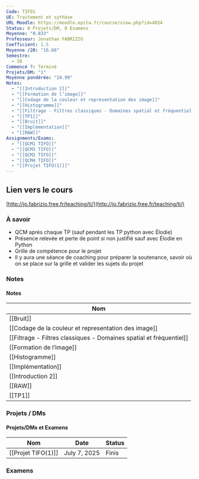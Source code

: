 ```yaml
---
Code: TIFO1
UE: Traitement et sythèse
URL Moodle: https://moodle.epita.fr/course/view.php?id=4034
Status: 0 Projets/DM, 0 Examens
Moyenne: "0.833"
Professeur: Jonathan FABRIZIO
Coefficient: 1.5
Moyenne /20: "16.66"
Semestre:
  - S8
Commencé ?: Terminé
Projets/DM: "1"
Moyenne pondérée: "24.99"
Notes:
  - "[[Introduction 2]]"
  - "[[Formation de l’image]]"
  - "[[Codage de la couleur et representation des image]]"
  - "[[Histogramme]]"
  - "[[Filtrage - Filtres classiques - Domaines spatial et fréquentiel]]"
  - "[[TP1]]"
  - "[[Bruit]]"
  - "[[Implémentation]]"
  - "[[RAW]]"
Assignments/Exams:
  - "[[QCM1 TIFO]]"
  - "[[QCM3 TIFO]]"
  - "[[QCM2 TIFO]]"
  - "[[QCM4 TIFO]]"
  - "[[Projet TIFO(1)]]"
---
```

## Lien vers le cours
[http://jo.fabrizio.free.fr/teaching/ti/](http://jo.fabrizio.free.fr/teaching/ti/)
  
### À savoir
- QCM après chaque TP (sauf pendant les TP python avec Élodie)
- Présence relevée et perte de point si non justifié sauf avec Élodie en Python
- Grille de compétence pour le projet
- Il y aura une séance de coaching pour préparer la soutenance, savoir où on se place sur la grille et valider les sujets du projet
  
### Notes
#### Notes
|Nom|
|---|
|[[Bruit]]|
|[[Codage de la couleur et representation des image]]|
|[[Filtrage - Filtres classiques - Domaines spatial et fréquentiel]]|
|[[Formation de l’image]]|
|[[Histogramme]]|
|[[Implémentation]]|
|[[Introduction 2]]|
|[[RAW]]|
|[[TP1]]|
  
  
  
### Projets / DMs
#### Projets/DMs et Examens
|Nom|Date|Status|
|---|---|---|
|[[Projet TIFO(1)]]|July 7, 2025|Finis|
  
  
  
### Examens